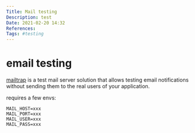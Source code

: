 ```yaml
---
Title: Mail testing
Description: test
Date: 2021-02-20 14:32
References:
Tags: #testing
---
```


# email testing
[mailtrap](https://mailtrap.io) is a test mail server solution that allows testing email notifications without sending them to the real users of your application.

requires a few envs:
 ```
 MAIL_HOST=xxx
 MAIL_PORT=xxx
 MAIL_USER=xxx
 MAIL_PASS=xxx
 ```
